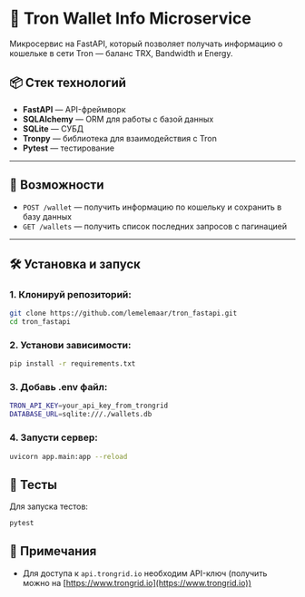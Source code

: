 # 🚀 Tron Wallet Info Microservice

Микросервис на FastAPI, который позволяет получать информацию о кошельке в сети Tron — баланс TRX, Bandwidth и Energy.

## 📦 Стек технологий

- **FastAPI** — API-фреймворк
- **SQLAlchemy** — ORM для работы с базой данных
- **SQLite** — СУБД
- **Tronpy** — библиотека для взаимодействия с Tron
- **Pytest** — тестирование

---

## 📌 Возможности

- `POST /wallet` — получить информацию по кошельку и сохранить в базу данных
- `GET /wallets` — получить список последних запросов с пагинацией

---

## 🛠 Установка и запуск

### 1. Клонируй репозиторий:

```bash
git clone https://github.com/lemelemaar/tron_fastapi.git
cd tron_fastapi
```
### 2. Установи зависимости:
```bash
pip install -r requirements.txt
```
### 3. Добавь .env файл:
```bash
TRON_API_KEY=your_api_key_from_trongrid
DATABASE_URL=sqlite:///./wallets.db
```
### 4. Запусти сервер:
```bash
uvicorn app.main:app --reload
```

## 🧪 Тесты
Для запуска тестов:
```bash
pytest
```

## 💬 Примечания

- Для доступа к `api.trongrid.io` необходим API-ключ (получить можно на [https://www.trongrid.io](https://www.trongrid.io))
